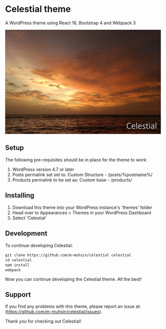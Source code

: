 # Celestial theme
A WordPress theme using React 16, Bootstrap 4 and Webpack 3

![screenshot](screenshot.jpg)

Setup
-----

The following pre-requisites should be in place for the theme to work:

1. WordPress version 4.7 or later
2. Posts permalink set set to: Custom Structure - /posts/%postname%/
3. Products permalink to be set as: Custom base - /products/

Installing
-----------

1. Download this theme into your WordPress instance's 'themes' folder
2. Head over to Appearances > Themes in your WordPress Dashboard
3. Select 'Celestial'

Development
-----------

To continue developing Celestial:


	git clone https://github.com/m-muhsin/celestial celestial
    cd celestial
    npm install
    webpack

Now you can continue developing the Celestial theme. All the best!

Support
-------

If you find any problems with this theme, please report an issue at:
(https://github.com/m-muhsin/celestial/issues).

Thank you for checking out Celestial!